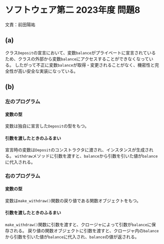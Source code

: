 # ソフトウェア第二 2023年度 問題8
文責：前田陽祐

## (a)
クラス`Deposit`の宣言において、変数`balance`がプライベートに宣言されているため、クラスの外部から変数`balance`にアクセスすることができなくなっている。
したがって不正に変数`balance`が取得・変更されることがなく、機密性と完全性が高い安全な実装になっている。

## (b)
### 左のプログラム
#### 変数の型
変数は独自に宣言した`Deposit`の型をもつ。

#### 引数を渡したときのふるまい
宣言時の変数は`Deposit`のコンストラクタに渡され、インスタンスが生成される。
`withdraw`メソッドに引数を渡すと、`balance`から引数を引いた値が`balance`に代入される。

### 右のプログラム
#### 変数の型
変数は`make_withdraw()`関数の戻り値である関数オブジェクトをもつ。

#### 引数を渡したときのふるまい
`make_withdraw()`関数に引数を渡すと、クロージャによって引数が`balance`に保存される。
戻り値の関数オブジェクトに引数を渡すと、クロージャ内の`balance`から引数を引いた値が`balance`に代入され、`balance`の値が返される。

